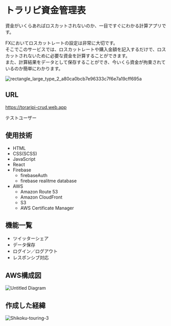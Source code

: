 # トラリピ資金管理表

資金がいくらあればロスカットされないのか、一目ですぐにわかる計算アプリです。

FXにおいてロスカットレートの設定は非常に大切です。  
そこでこのサービスでは、ロスカットレートや購入金額を記入するだけで、ロスカットされないために必要な資金を計算することができます。  
また、計算結果をデータとして保存することができ、今いくら資金が拘束されているのか簡単にわかります。

![rectangle_large_type_2_a80ca0bcb7e96333c7f6e7a19cff695a](https://user-images.githubusercontent.com/70832534/103057274-61c29680-45e2-11eb-8594-1b05ff24b7b3.jpg)

## URL

<https://toraripi-crud.web.app>

テストユーザー

## 使用技術

* HTML
* CSS(SCSS)
* JavaScript
* React
* Firebase
  * firebaseAuth
  * firebase realitme database
* AWS
  * Amazon Route 53
  * Amazon CloudFront
  * S3
  * AWS Certificate Manager

## 機能一覧

* ツイッターシェア
* データ保存
* ログイン／ログアウト
* レスポンシブ対応

## AWS構成図

![Untitled Diagram](https://user-images.githubusercontent.com/70832534/102887843-f91cd200-449a-11eb-90d1-9dec4ce42378.png)

## 作成した経緯

![Shikoku-touring-3](https://user-images.githubusercontent.com/70832534/102888426-1dc57980-449c-11eb-8112-de707890f6a9.png)
